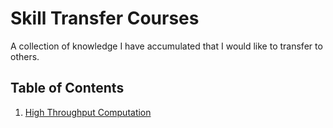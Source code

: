# Skill Transfer Courses

A collection of knowledge I have accumulated that I would like to transfer to others.

## Table of Contents

1. [High Throughput Computation](high_throughput_computation)
